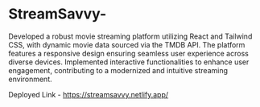 # StreamSavvy-

Developed a robust movie streaming platform utilizing React and Tailwind CSS, with dynamic movie data sourced via the TMDB API. The platform features a responsive design ensuring seamless user experience across diverse devices. Implemented interactive functionalities to enhance user engagement, contributing to a modernized and intuitive streaming environment.

Deployed Link - https://streamsavvy.netlify.app/
